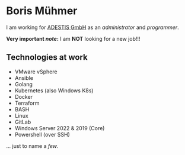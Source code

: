 # Boris Mühmer

I am working for [ADESTIS GmbH](https://www.adestis.com/) as an _administrator_ and _programmer_.

**Very important _note_:** I am **NOT** looking for a new job!!!

## Technologies at work

* VMware vSphere
* Ansible
* Golang
* Kubernetes (also Windows K8s)
* Docker
* Terraform
* BASH
* Linux
* GitLab
* Windows Server 2022 & 2019 (Core)
* Powershell (over SSH)

... just to name a _few_.

<!---

- 👋 Hi, I’m @adestis-bm
- 👀 I’m interested in ...
- 🌱 I’m currently learning ...
- 💞️ I’m looking to collaborate on ...
- 📫 How to reach me ...


adestis-bm/adestis-bm is a ✨ special ✨ repository because its `README.md` (this file) appears on your GitHub profile.
You can click the Preview link to take a look at your changes.
--->
